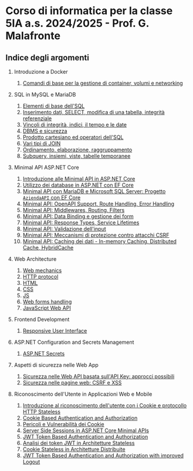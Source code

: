 # Corso di informatica per la classe 5IA a.s. 2024/2025 - Prof. G. Malafronte

## Indice degli argomenti

1. Introduzione a Docker
   1. [Comandi di base per la gestione di container, volumi e networking](./docker/docker-docs/getting-started/index.md)

2. SQL in MySQL e MariaDB
    1. [Elementi di base dell'SQL](./sql/sql-docs/sql-p1/index.md)
    2. [Inserimento dati, SELECT, modifica di una tabella, integrità referenziale](./sql/sql-docs/sql-p2/index.md)
    3. [Vincoli di integrità, indici, il tempo e le date](./sql/sql-docs/sql-p3/index.md)
    4. [DBMS e sicurezza](./sql/sql-docs/sql-p4/index.md)
    5. [Prodotto cartesiano ed operatori dell'SQL](./sql/sql-docs/sql-p5/index.md)
    6. [Vari tipi di JOIN](./sql/sql-docs/sql-p6/index.md)
    7. [Ordinamento, elaborazione, raggruppamento](./sql/sql-docs/sql-p7/index.md)
    8. [Subquery, insiemi, viste, tabelle temporanee](./sql/sql-docs/sql-p8/index.md)

3. Minimal API ASP.NET Core
    1. [Introduzione alle Minimal API in ASP.NET Core](./asp.net/api-docs/minimal-api/getting-started/index.md)
    2. [Utilizzo dei database in ASP.NET con EF Core](./asp.net/api-docs/minimal-api/use-databases-p1/index.md)
    3. [Minimal API con MariaDB e Microsoft SQL Server: Progetto `AziendaAPI` con EF Core](./asp.net/api-docs/minimal-api/use-databases-p2/index.md)
    4. [Minimal API: OpenAPI Support, Route Handling, Error Handling](./asp.net/api-docs/minimal-api/configure-api-p1/index.md)
    5. [Minimal API: Middlewares, Routing, Filters](./asp.net/api-docs/minimal-api/configure-api-p2/index.md)
    6. [Minimal API: Data Binding e gestione dei form](asp.net/api-docs/minimal-api/configure-api-p3/index.md)
    7. [Minimal API: Response Types, Service Lifetimes](asp.net/api-docs/minimal-api/configure-api-p4/index.md)
    8. [Minimal API: Validazione dell'input](asp.net/api-docs/minimal-api/configure-api-p5/index.md)
    9. [Minimal API: Meccanismi di protezione contro attacchi CSRF](asp.net/api-docs/minimal-api/configure-api-p6/index.md)
    10. [Minimal API: Caching dei dati - In-memory Caching, Distributed Cache, HybridCache](asp.net/api-docs/minimal-api/configure-api-p7/index.md)

4. Web Architecture
   1. [Web mechanics](./web/web-docs/web-mechanics/index.md)
   2. [HTTP protocol](./web/web-docs/http-protocol/index.md)
   3. [HTML](./web/web-docs/html/index.md)
   4. [CSS](./web/web-docs/css/index.md)
   5. [JS](./web/web-docs/js/index.md)
   6. [Web forms handling](./web/web-docs/web-forms/index.md)
   7. [JavaScript Web API](./web/web-docs/js-web-api/index.md)

5. Frontend Development
   1. [Responsive User Interface](./web/web-docs/responsive-ui/index.md)

6. ASP.NET Configuration and Secrets Management
   1. [ASP.NET Secrets](./asp.net/docs/secrets/index.md)
7. Aspetti di sicurezza nelle Web App
   1. [Sicurezza nelle Web API basata sull'API Key: approcci possibili](./web/web-docs/security/api-key/index.md)
   2. [Sicurezza nelle pagine web: CSRF e XSS](./web/web-docs/security/csrf-xss/index.md)
8. Riconoscimento dell'Utente in Applicazioni Web e Mobile
   1. [Introduzione al riconoscimento dell'utente con i Cookie e protocollo HTTP Stateless](./web/web-docs/user-identity/cookies-basic-concepts/index.md)
   2. [Cookie Based Authentication and Authorization](./web/web-docs/user-identity/cookie-based-authentication-authorization/index.md)
   3. [Pericoli e Vulnerabilità dei Cookie](./web/web-docs/user-identity/cookie-security-issues/index.md)
   4. [Server Side Sessions in ASP.NET Core Minimal APIs](./web/web-docs/user-identity/server-side-session-state-with-cookies/index.md)
   5. [JWT Token Based Authentication and Authorization](./web/web-docs/user-identity/jwt-token-based-authentication-authorization/index.md)
   6. [Analisi dei token JWT in Architetture Stateless](./web/web-docs/user-identity/stateless-token-based-authentication-architecture/index.md)
   7. [Cookie Stateless in Architetture Distribuite](./web/web-docs/user-identity/stateless-cookie-in-distributed-architecture/index.md)
   8. [JWT Token Based Authentication and Authorization with improved Logout](./web/web-docs/user-identity/jwt-token-based-authentication-authorization-with-improved-logout/index.md)
